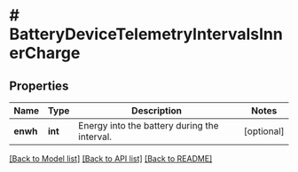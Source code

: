 # # BatteryDeviceTelemetryIntervalsInnerCharge

## Properties

Name | Type | Description | Notes
------------ | ------------- | ------------- | -------------
**enwh** | **int** | Energy into the battery during the interval. | [optional]

[[Back to Model list]](../../README.md#models) [[Back to API list]](../../README.md#endpoints) [[Back to README]](../../README.md)
